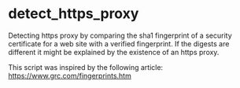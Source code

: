 # detect_https_proxy
Detecting https proxy by comparing the sha1 fingerprint of a security certificate for a web site with a verified fingerprint. If the digests are different it might be explained by the existence of an https proxy.

This script was inspired by the following article: https://www.grc.com/fingerprints.htm
